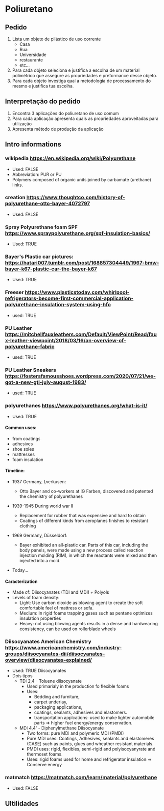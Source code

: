 # Poliuretano
## Pedido
1. Lista um objeto de pllástico de uso corrente
    - Casa
    - Rua
    - Universidade
    - restaurante
    - etc...
2. Para cada objeto seleciona e justifica a escolha de um material polimétrico que assegure as propriedades e preformance desse objeto.
3. Para cada objeto investiga qual a metodologia de processamento do mesmo e justifica tua escolha.
## Interpretação do pedido
1. Encontra 3 aplicações do poliuretano de uso comum
2. Para cada aplicação apresenta quais as propriedades aproveitadas para utilização
3. Apresenta método de produção da aplicação
<!-- =================================================== -->
<!-- =================================================== -->
<!-- =================================================== -->
## Intro informations
### wikipedia https://en.wikipedia.org/wiki/Polyurethane
- Used: FALSE
- Abbreviation: PUR or PU
- Polymers composed of organic units joined by carbamate (urethane) links.
### creation https://www.thoughtco.com/history-of-polyurethane-otto-bayer-4072797
- Used: FALSE
### Spray Polyurethane foam SPF https://www.spraypolyurethane.org/spf-insulation-basics/
- Used: TRUE
### Bayer's Plastic car pictures: https://hatari007.tumblr.com/post/168857304449/1967-bmw-bayer-k67-plastic-car-the-bayer-k67
- Used: TRUE
### Freeser https://www.plasticstoday.com/whirlpool-refrigerators-become-first-commercial-application-polyurethane-insulation-system-using-hfo
- used: TRUE
### PU Leather https://mitchellfauxleathers.com/Default/ViewPoint/Read/faux-leather-viewpoint/2018/03/16/an-overview-of-polyurethane-fabric
- used: TRUE
### PU Leather Sneakers https://fostersfamousshoes.wordpress.com/2020/07/21/we-got-a-new-gti-july-august-1983/
- used: TRUE
### polyurethanes https://www.polyurethanes.org/what-is-it/
- Used: TRUE
#### Common uses:
- from coatings
- adhesives
- shoe soles
- mattresses
- foam insulation
#### Timeline:
- 1937 Germany, Lverkusen: 
    - Otto Bayer and co-workers at IG Farben, discovered and patented the chemistry of polyurethanes
- 1939-1945 During world war II
    - Replacement for rubber that was expensive and hard to obtain
    - Coatings of different kinds from aeroplanes finishes to resistant clothing
- 1969 Germany, Düsseldorf:
    - Bayer exhibited an all-plastic car. Parts of this car, including the body panels, were made using a new process called reaction injection molding (RIM), in which the reactants were mixed and then injected into a mold.

- Today...
#### Caracterization
- Made of: Diisocyanates (TDI and MDI) + Polyols
- Levels of foam density:
    - Light: Use carbon dioxide as blowing agent to create the soft comfortable feel of mattress or sofa.
    - Medium: In rigid foams trapping gases such as pentane optimizes insulation properties
    - Heavy: not using blowing agents results in a dense and hardwearing consistency, can be used on rollerblade wheels
### Diisocyanates American Chemistry https://www.americanchemistry.com/industry-groups/diisocyanates-dii/diisocyanates-overview/diisocyanates-explained/
- Used: TRUE
Diisocyanates
- Dois tipos
    - TDI 2,4 - Toluene diisocyanate
        - Used primarialy in the production fo flexible foams
        - Uses:
            - Bedding and furniture, 
            - carpet underlay, 
            - packaging applications,
            - coatings, sealants, adhesives and elastomers.
            - transportation applcations: used to make lighter automobile parts => higher fuel energy/energy conservation.
    - MDI 4,4' - Diphenylmethane Diisocyanate
        - Two forms: pure MDI and polymeric MDI (PMDI)
        - Pure MDI uses: Coatings, Adhesives, sealants and elastomeres (CASE) such as paints, glues and wheather resistant materials.
        - PMDI uses: rigid, flexibles, semi-rigid and polyisocyanyrate and thermoset foams.
        - Uses: rigid foams used for home and refrigerator insulation => Conserve energy
### matmatch https://matmatch.com/learn/material/polyurethane
- Used: FALSE
## Ultilidades
